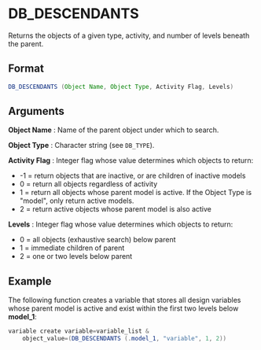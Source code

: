 # DB_DESCENDANTS

Returns the objects of a given type, activity, and number of levels beneath the parent. 

## Format
```java
DB_DESCENDANTS (Object Name, Object Type, Activity Flag, Levels)
```
## Arguments

 



**Object Name**
: Name of the parent object under which to search. 


**Object Type**
: Character string (see `DB_TYPE`). 


**Activity Flag**
: Integer flag whose value determines which objects to return:
* -1 = return objects that are inactive, or are children of inactive models
* 0 = return all objects regardless of activity
* 1 = return all objects whose parent model is active. If the Object Type is "model", only return active models.
* 2 = return active objects whose parent model is also active 


**Levels**
: Integer flag whose value determines which objects to return:
* 0 = all objects (exhaustive search) below parent
* 1 = immediate children of parent
* 2 = one or two levels below parent 


## Example

The following function creates a variable that stores all design variables whose parent model is active and exist within the first two levels below **model_1**:
```java
variable create variable=variable_list &
    object_value=(DB_DESCENDANTS (.model_1, "variable", 1, 2))
```